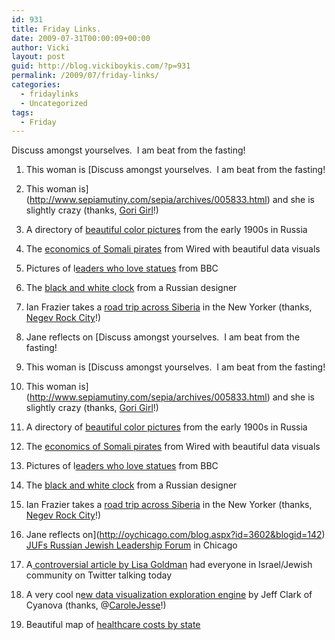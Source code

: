 ```yaml
---
id: 931
title: Friday Links.
date: 2009-07-31T00:00:09+00:00
author: Vicki
layout: post
guid: http://blog.vickiboykis.com/?p=931
permalink: /2009/07/friday-links/
categories:
  - fridaylinks
  - Uncategorized
tags:
  - Friday
---
```

Discuss amongst yourselves.  I am beat from the fasting!

  1. This woman is [Discuss amongst yourselves.  I am beat from the fasting!

  1. This woman is](http://www.sepiamutiny.com/sepia/archives/005833.html) and she is slightly crazy (thanks, [Gori Girl](http://www.gorigirl.com)!)
  2. A directory of [beautiful color pictures](http://pratyeka.org/prokudin-gorskii/) from the early 1900s in Russia
  3. The [economics of Somali pirates](http://www.wired.com/politics/security/magazine/17-07/ff_somali_pirates) from Wired with beautiful data visuals
  4. Pictures of l[eaders who love statues](http://news.bbc.co.uk/2/hi/in_depth/8167890.stm) from BBC
  5. The [black and white clock](http://www.kibardindesign.com/special-projects/concept/black-and-white-clock.aspx) from a Russian designer
  6. Ian Frazier takes a [road trip across Siberia](http://www.newyorker.com/reporting/2009/08/03/090803fa_fact_frazier) in the New Yorker (thanks, [Negev Rock City](http://negevrockcity.com/)!)
  7. Jane reflects on [Discuss amongst yourselves.  I am beat from the fasting!

  1. This woman is [Discuss amongst yourselves.  I am beat from the fasting!

  1. This woman is](http://www.sepiamutiny.com/sepia/archives/005833.html) and she is slightly crazy (thanks, [Gori Girl](http://www.gorigirl.com)!)
  2. A directory of [beautiful color pictures](http://pratyeka.org/prokudin-gorskii/) from the early 1900s in Russia
  3. The [economics of Somali pirates](http://www.wired.com/politics/security/magazine/17-07/ff_somali_pirates) from Wired with beautiful data visuals
  4. Pictures of l[eaders who love statues](http://news.bbc.co.uk/2/hi/in_depth/8167890.stm) from BBC
  5. The [black and white clock](http://www.kibardindesign.com/special-projects/concept/black-and-white-clock.aspx) from a Russian designer
  6. Ian Frazier takes a [road trip across Siberia](http://www.newyorker.com/reporting/2009/08/03/090803fa_fact_frazier) in the New Yorker (thanks, [Negev Rock City](http://negevrockcity.com/)!)
  7. Jane reflects on](http://oychicago.com/blog.aspx?id=3602&blogid=142) <span id="ctl00_ContentPlaceHolder1_lblWeb"><span id="ctl00_ContentPlaceHolder1_Blog1"><a href="http://oychicago.com/blog.aspx?id=3602&blogid=142">JUFs Russian Jewish Leadership Forum</a> in Chicago</span></span>
  8. <span id="ctl00_ContentPlaceHolder1_lblWeb"><span id="ctl00_ContentPlaceHolder1_Blog1">A<a href="http://forward.com/articles/111025/"> controversial article by Lisa Goldman</a> had everyone in Israel/Jewish community on Twitter talking today</span></span>
  9. <span id="ctl00_ContentPlaceHolder1_lblWeb"><span id="ctl00_ContentPlaceHolder1_Blog1">A very cool n<a href="http://www.cyanova.com/">ew data visualization exploration engine</a> by Jeff Clark of Cyanova (thanks, @<a href="http://www.twitter.com/carolejesse">CaroleJesse</a>!)</span></span>
 10. <span id="ctl00_ContentPlaceHolder1_lblWeb"><span id="ctl00_ContentPlaceHolder1_Blog1">Beautiful map of <a href="http://www.peerpapers.com/uncommon-sense/wp-content/uploads/2009/07/HealthcareMap_Final3.png">healthcare costs by state</a><br /> </span></span>